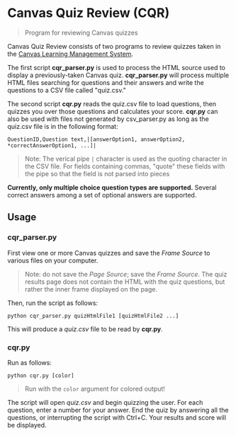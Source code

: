 
# Canvas Quiz Review (CQR)

> Program for reviewing Canvas quizzes

Canvas Quiz Review consists of two programs to review quizzes taken in the [Canvas Learning Management System](https://www.canvaslms.com/).

The first script **cqr_parser.py** is used to process the HTML source used to display a previously-taken Canvas quiz. **cqr_parser.py** will process multiple HTML files searching for questions and their answers and write the questions to a CSV file called "quiz.csv."

The second script **cqr.py** reads the quiz.csv file to load questions, then quizzes you over those questions and calculates your score. **cqr.py** can also be used with files not generated by csv_parser.py as long as the quiz.csv file is in the following format:

```
QuestionID,Question text,|[answerOption1, answerOption2, *correctAnswerOption1, ...]|
```

> Note: The verical pipe `|` character is used as the quoting character in the CSV file. For fields containing commas, "quote" these fields with the pipe so that the field is not parsed into pieces

**Currently, only multiple choice question types are supported.** Several correct answers among a set of optional answers are supported.

## Usage

### cqr_parser.py

First view one or more Canvas quizzes and save the *Frame Source* to various files on your computer.

>Note: do not save the *Page Source*; save the *Frame Source*. The quiz results page does not contain the HTML with the quiz questions, but rather the inner frame displayed on the page.

Then, run the script as follows:

```
python cqr_parser.py quizHtmlFile1 [quizHtmlFile2 ...]
```

This will produce a *quiz.csv* file to be read by **cqr.py**.

### cqr.py

Run as follows:

```
python cqr.py [color]
```

> Run with the `color` argument for colored output!

The script will open *quiz.csv* and begin quizzing the user. For each question, enter a number for your answer. End the quiz by answering all the questions, or interrupting the script with Ctrl+C. Your results and score will be displayed.
